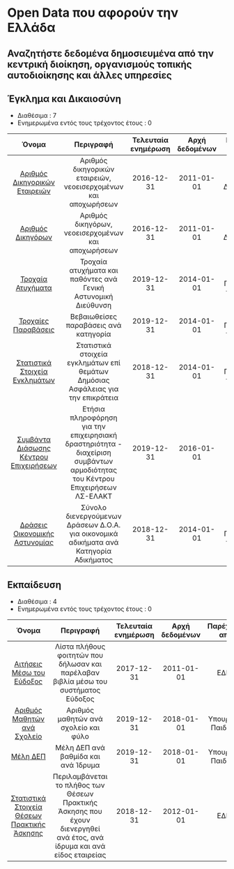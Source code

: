 # Open Data που αφορούν την Ελλάδα

## Αναζητήστε δεδομένα δημοσιευμένα από την κεντρική διοίκηση, οργανισμούς τοπικής αυτοδιοίκησης και άλλες υπηρεσίες


## Έγκλημα και Δικαιοσύνη 

- Διαθέσιμα : 7
- Ενημερωμένα εντός τους τρέχοντος έτους : 0

Όνομα | Περιγραφή | Τελευταία ενημέρωση | Αρχή δεδομένων | Παρέχεται από
:--------:|:-----------:|:------:|:------:|:------:
[Αριθμός Δικηγορικών Εταιρειών](https://data.gov.gr/datasets/minjust_law_firms/) | Αριθμός δικηγορικών εταιρειών, νεοεισερχομένων και αποχωρήσεων | 2016-12-31 | 2011-01-01 | Υπουργείο Δικαιοσύνης
[Αριθμός Δικηγόρων](https://data.gov.gr/datasets/minjust_lawyers/) | Αριθμός δικηγόρων, νεοεισερχομένων και αποχωρήσεων | 2016-12-31 | 2011-01-01 | Υπουργείο Δικαιοσύνης
[Τροχαία Ατυχήματα](https://data.gov.gr/datasets/mcp_traffic_accidents/) | Τροχαία ατυχήματα και παθόντες ανά Γενική Αστυνομική Διεύθυνση | 2019-12-31 | 2014-01-01 | Υπουργείο Προστασίας του Πολίτη
[Τροχαίες Παραβάσεις](https://data.gov.gr/datasets/mcp_traffic_violations/) | Βεβαιωθείσες παραβάσεις ανά κατηγορία  | 2019-12-31 | 2014-01-01 | Υπουργείο Προστασίας του Πολίτη
[Στατιστικά Στοιχεία Εγκλημάτων](https://data.gov.gr/datasets/mcp_crime/) | Στατιστικά στοιχεία εγκλημάτων επί θεμάτων Δημόσιας Ασφάλειας για την επικράτεια | 2018-12-31 | 2014-01-01 | Υπουργείο Προστασίας του Πολίτη
[Συμβάντα Διάσωσης Κέντρου Επιχειρήσεων](https://data.gov.gr/datasets/hcg_incidents/) | Ετήσια πληροφόρηση για την επιχειρησιακή δραστηριότητα - διαχείριση συμβάντων αρμοδιότητας του Κέντρου Επιχειρήσεων ΛΣ-ΕΛΑΚΤ | 2019-12-31 | 2016-01-01 | Λιμενικό Σώμα
[Δράσεις Οικονομικής Αστυνομίας](https://data.gov.gr/datasets/mcp_financial_crimes/) | Σύνολο διενεργούμενων Δράσεων Δ.Ο.Α. για οικονομικά αδικήματα ανά Κατηγορία Αδικήματος | 2018-12-31 | 2014-01-01 | Υπουργείο Προστασίας του Πολίτη


## Εκπαίδευση

- Διαθέσιμα : 4
- Ενημερωμένα εντός τους τρέχοντος έτους : 0

Όνομα | Περιγραφή | Τελευταία ενημέρωση | Αρχή δεδομένων | Παρέχεται από
:--------:|:-----------:|:------:|:------:|:------:
[Αιτήσεις Μέσω του Εύδοξος](https://data.gov.gr/datasets/grnet_eudoxus/) | Λίστα πλήθους φοιτητών που δήλωσαν και παρέλαβαν βιβλία μέσω του συστήματος Εύδοξος | 2017-12-31 | 2011-01-01| ΕΔΕΤ
[Αριθμός Μαθητών ανά Σχολείο](https://data.gov.gr/datasets/minedu_students_school/) | Αριθμός μαθητών ανά σχολείο και φύλο | 2019-12-31| 2018-01-01 | Υπουργείο Παιδείας
[Μέλη ΔΕΠ](https://data.gov.gr/datasets/minedu_dep/) | Μέλη ΔΕΠ ανά βαθμίδα και ανά Ίδρυμα | 2019-12-31 | 2018-01-01 | Υπουργείο Παιδείας
[Στατιστικά Στοιχεία Θέσεων Πρακτικής Άσκησης](https://data.gov.gr/datasets/grnet_atlas/) | Περιλαμβάνεται το πλήθος των Θέσεων Πρακτικής Άσκησης που έχουν διενεργηθεί ανά έτος, ανά ίδρυμα και ανά είδος εταιρείας | 2018-12-31 | 2012-01-01 | ΕΔΕΤ
